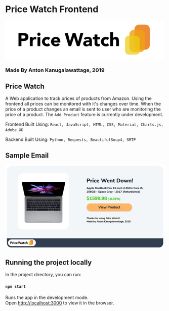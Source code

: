 # Price Watch Frontend

![image0](https://raw.githubusercontent.com/AntonKanug/Price-Watch-BE/master/assets/logoTitle.png)
### Made By Anton Kanugalawattage, 2019 

## Price Watch

A Web application to track prices of products from Amazon. Using the frontend all prices can be monitored with it's changes over time. When the price of a product changes an email is sent to user who are monitoring the price of a product. The `Add Product` feature is currently under development.

Frontend Built Using: `React, JavaScript, HTML, CSS, Material, Charts.js, Adobe XD`

Backend Built Using: `Python, Requests, BeautifulSoup4, SMTP`

## Sample Email

![image1](https://raw.githubusercontent.com/AntonKanug/Price-Watch-BE/master/assets/sample.png)

## Running the project locally
In the project directory, you can run:

#### `npm start`

Runs the app in the development mode.<br>
Open [http://localhost:3000](http://localhost:3000) to view it in the browser.
